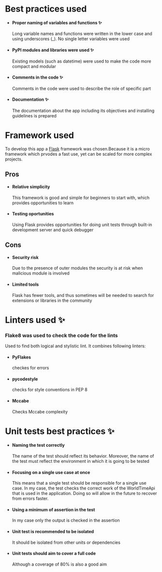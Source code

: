 # Best practices used
- #### Proper naming of variables and functions ✨
    Long variable names and functions were written in the lower case and using underscores (_). No single letter variables were used
- #### PyPI modules and libraries were used ✨
    Existing models (such as datetime) were used to make the code more compact and modular
- #### Comments in the code ✨
    Comments in the code were used to describe the role of specific part
- #### Documentation ✨
    The documentation about the app including its objectives and installing guidelines is prepared

# Framework used

To develop this app a [Flask] framework was chosen.Because it is a micro framework which prvodes a fast use, yet can be scaled for more complex projects.

## Pros
- #### Relative simplicity
    This framework is good and simple for beginners to start with, which provides opportunities to learn
- #### Testing oportunities
    Using Flask provides opportunities for doing unit tests through built-in development server and quick debugger

## Cons

- #### Security risk
    Due to the presence of outer modules the security is at risk when malicious module is involved
- #### Limited tools
    Flask has fewer tools, and thus sometimes will be needed to search for extensions or libraries in the community

# Linters used ✨

### Flake8 was used to check the code for the lints
Used to find both logical and stylistic lint. It combines following linters:
-  #### PyFlakes
    checkes for errors
-  #### pycodestyle
    checks for style conventions in PEP 8
-  #### Mccabe
    Checks Mccabe complexity

# Unit tests best practices ✨
- #### Naming the test correctly
    The name of the test should reflect its behavior. Moreover, the name of the test must reflect the environment in which it is going to be tested
- #### Focusing on a single use case at once
    This means that a single test should be responsible for a single use case. In my case, the test checks the correct work of the WorldTimeApi that is used in the application. Doing so will allow in the future to recover from errors faster.
- #### Using a minimum of assertion in the test
    In my case only the output is checked in the assertion
- #### Unit test is recommended to be isolated
    It should be isolated from other units or dependencies
- #### Unit tests should aim to cover a full code
    Although a coverage of 80% is also a good aim
    



 [Flask]: <https://github.com/joemccann/dillinger>
 [WorldTimeApi]: <http://worldtimeapi.org/>